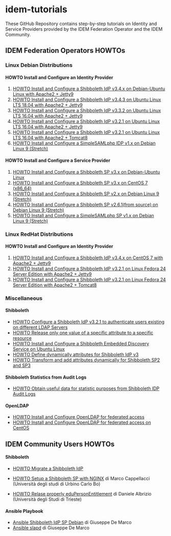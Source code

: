 # idem-tutorials
These GitHub Repository contains step-by-step tutorials on Identity and Service Providers provided by the IDEM Federation Operator and the IDEM Community.


## IDEM Federation Operators HOWTOs

### Linux Debian Distributions

#### HOWTO Install and Configure an Identity Provider

1. [HOWTO Install and Configure a Shibboleth IdP v3.4.x on Debian-Ubuntu Linux with Apache2 + Jetty9](https://github.com/ConsortiumGARR/idem-tutorials/blob/master/idem-fedops/HOWTO-Shibboleth/Identity%20Provider/Debian-Ubuntu/HOWTO%20Install%20and%20Configure%20a%20Shibboleth%20IdP%20v3.4.x%20on%20Debian-Ubuntu%20Linux%20with%20Apache2%20+%20Jetty9.md)
2. [HOWTO Install and Configure a Shibboleth IdP v3.4.3 on Ubuntu Linux LTS 18.04 with Apache2 + Jetty9](https://github.com/ConsortiumGARR/idem-tutorials/blob/master/idem-fedops/HOWTO-Shibboleth/Identity%20Provider/Ubuntu/HOWTO%20Install%20and%20Configure%20a%20Shibboleth%20IdP%20v3.4.3%20on%20Ubuntu%20Linux%20LTS%2018.04%20with%20Apache2%20%2B%20Jetty9.md#howto-install-and-configure-a-shibboleth-idp-v343-on-ubuntu-linux-lts-1804-with-apache2--jetty9)
3. [HOWTO Install and Configure a Shibboleth IdP v3.3.2 on Ubuntu Linux LTS 16.04 with Apache2 + Jetty9](https://github.com/ConsortiumGARR/idem-tutorials/blob/master/idem-fedops/HOWTO-Shibboleth/Identity%20Provider/Ubuntu/HOWTO%20Install%20and%20Configure%20a%20Shibboleth%20IdP%20v3.3.2%20on%20Ubuntu%20Linux%20LTS%2016.04%20with%20Apache2%20%2B%20Jetty9.md)
4. [HOWTO Install and Configure a Shibboleth IdP v3.2.1 on Ubuntu Linux LTS 16.04 with Apache2 + Jetty9](https://github.com/ConsortiumGARR/idem-tutorials/blob/master/idem-fedops/HOWTO-Shibboleth/Identity%20Provider/Ubuntu/HOWTO%20Install%20and%20Configure%20a%20Shibboleth%20IdP%20v3.2.1%20on%20Ubuntu%20Linux%20LTS%2016.04%20with%20Apache2%20%2B%20Jetty9.md)
5. [HOWTO Install and Configure a Shibboleth IdP v3.2.1 on Ubuntu Linux LTS 16.04 with Apache2 + Tomcat8](https://github.com/ConsortiumGARR/idem-tutorials/blob/master/idem-fedops/HOWTO-Shibboleth/Identity%20Provider/Ubuntu/HOWTO%20Install%20and%20Configure%20a%20Shibboleth%20IdP%20v3.2.1%20on%20Ubuntu%20Linux%20LTS%2016.04%20with%20Apache2%20%2B%20Tomcat8.md)
6. [HOWTO Install and Configure a SimpleSAMLphp IDP v1.x on Debian Linux 9 (Stretch)](https://github.com/ConsortiumGARR/idem-tutorials/blob/master/idem-fedops/HOWTO-SimpleSAMLphp/Identity%20Provider/HOWTO%20Install%20and%20Configure%20a%20SimpleSAMLphp%20IdP%20v1.x%20on%20Debian%20Linux%209%20(Stretch).md#howto-install-and-configure-a-simplesamlphp-idp-v1x-on-debian-linux-9-stretch)

#### HOWTO Install and Configure a Service Provider

1. [HOWTO Install and Configure a Shibboleth SP v3.x on Debian-Ubuntu Linux](https://github.com/ConsortiumGARR/idem-tutorials/blob/master/idem-fedops/HOWTO-Shibboleth/Service%20Provider/Debian/HOWTO%20Install%20and%20Configure%20a%20Shibboleth%20SP%20v3.x%20on%20Debian-Ubuntu%20Linux.md#howto-install-and-configure-a-shibboleth-sp-v3x-on-debian-ubuntu-linux)
2. [HOWTO Install and Configure a Shibboleth SP v3.x on CentOS 7 (x86_64)](https://github.com/ConsortiumGARR/idem-tutorials/blob/master/idem-fedops/HOWTO-Shibboleth/Service%20Provider/CentOS/HOWTO%20Install%20and%20Configure%20a%20Shibboleth%20SP%20v3.x%20on%20CentOS%207%20(x86_64).md)
3. [HOWTO Install and Configure a Shibboleth SP v2.x on Debian Linux 9 (Stretch)](https://github.com/ConsortiumGARR/idem-tutorials/blob/master/idem-fedops/HOWTO-Shibboleth/Service%20Provider/Debian/HOWTO%20Install%20and%20Configure%20a%20Shibboleth%20SP%20v2.x%20on%20Debian%20Linux%209%20(Stretch).md)
4. [HOWTO Install and Configure a Shibboleth SP v2.6.1(from source) on Debian Linux 9 (Stretch)](https://github.com/ConsortiumGARR/idem-tutorials/blob/master/idem-fedops/HOWTO-Shibboleth/Service%20Provider/Debian/HOWTO%20Install%20and%20Configure%20a%20Shibboleth%20SP%20v2.6.1(from%20source)%20on%20Debian%20Linux%209%20(Stretch).md)
5. [HOWTO Install and Configure a SimpleSAMLphp SP v1.x on Debian Linux 9 (Stretch)](https://github.com/ConsortiumGARR/idem-tutorials/blob/master/idem-fedops/HOWTO-SimpleSAMLphp/Service%20Provider/HOWTO%20Install%20and%20Configure%20a%20SimpleSAMLphp%20SP%20v1.x%20on%20Debian%20Linux%209%20(Stretch).md)

### Linux RedHat Distributions

#### HOWTO Install and Configure an Identity Provider

1. [HOWTO Install and Configure a Shibboleth IdP v3.4.x on CentOS 7 with Apache2 + Jetty9](https://github.com/ConsortiumGARR/idem-tutorials/blob/master/idem-fedops/HOWTO-Shibboleth/Identity%20Provider/CentOS/HOWTO%20Install%20and%20Configure%20a%20Shibboleth%20IdP%20v3.4.x%20on%20CentOS%207%20with%20Apache2%20+%20Jetty9.md)
2. [HOWTO Install and Configure a Shibboleth IdP v3.2.1 on Linux Fedora 24 Server Edition with Apache2 + Jetty9](https://github.com/ConsortiumGARR/idem-tutorials/blob/master/idem-fedops/HOWTO-Shibboleth/Identity%20Provider/Fedora/HOWTO%20Install%20and%20Configure%20a%20Shibboleth%20IdP%20v3.2.1%20on%20Linux%20Fedora%2024%20Server%20Edition%20with%20Apache2%20%2B%20Jetty9.md)
3. [HOWTO Install and Configure a Shibboleth IdP v3.2.1 on Linux Fedora 24 Server Edition with Apache2 + Tomcat8](https://github.com/ConsortiumGARR/idem-tutorials/blob/master/idem-fedops/HOWTO-Shibboleth/Identity%20Provider/Fedora/HOWTO%20Install%20and%20Configure%20a%20Shibboleth%20IdP%20v3.2.1%20on%20Linux%20Fedora%2024%20Server%20Edition%20with%20Apache2%20%2B%20Tomcat8.md)

### Miscellaneous

#### Shibboleth

* [HOWTO Configure a Shibboleth IdP v3.2.1 to authenticate users existing on different LDAP Servers](https://github.com/ConsortiumGARR/idem-tutorials/blob/master/idem-fedops/HOWTO-Shibboleth/Solutions/HOWTO%20Configure%20a%20Shibboleth%20IdP%20v3.2.1%20to%20authenticate%20Users%20existing%20on%20different%20LDAP%20Servers.md)
* [HOWTO Release only one value of a specific attribute to a specific resource](https://github.com/ConsortiumGARR/idem-tutorials/blob/master/idem-fedops/HOWTO-Shibboleth/Solutions/HOWTO%20Release%20only%20one%20value%20of%20a%20specific%20attribute%20to%20a%20specific%20resource.md)
* [HOWTO Install and Configure a Shibboleth Embedded Discovery Service on Ubuntu Linux](https://github.com/ConsortiumGARR/idem-tutorials/blob/master/idem-fedops/HOWTO-Shibboleth/Embedded%20Discovery%20Service/Ubuntu/HOWTO%20Install%20and%20Configure%20a%20Shibboleth%20Embedded%20Discovery%20Service%20on%20Ubuntu%20Linux.md)
* [HOWTO Define dynamically attributes for Shibboleth IdP v3](https://github.com/ConsortiumGARR/idem-tutorials/blob/master/idem-fedops/HOWTO-Shibboleth/Solutions/HOWTO%20Define%20dynamically%20attributes%20for%20Shibboleth%20IdP%20v3.md)
* [HOWTO Transform and add attributes dynamically for Shibboleth SP2 and SP3](https://github.com/peppelinux/idem-tutorials/blob/master/idem-fedops/HOWTO-Shibboleth/Solutions/HOWTO%20Transform%20and%20add%20attributes%20dynamically%20for%20Shibboleth%20SP2%20and%20SP3.md)

#### Shibboleth Statistics from Audit Logs

* [HOWTO Obtain useful data for statistic purposes from Shibboleth IDP Audit Logs](https://github.com/ConsortiumGARR/idem-tutorials/blob/master/idem-fedops/HOWTO-Statistics/HOWTO%20Obtain%20useful%20data%20for%20statistic%20purposes%20from%20Shibboleth%20IDP%20Audit%20Logs.md)

#### OpenLDAP

* [HOWTO Install and Configure OpenLDAP for federated access](https://github.com/ConsortiumGARR/idem-tutorials/blob/master/idem-fedops/miscellaneous/HOWTO%20Install%20and%20Configure%20OpenLDAP%20for%20federated%20access.md#howto-install-and-configure-openldap-for-federated-access)
* [HOWTO Install and Configure OpenLDAP for federated access on CentOS](https://github.com/ConsortiumGARR/idem-tutorials/blob/master/idem-fedops/miscellaneous/HOWTO%20Install%20and%20Configure%20OpenLDAP%20for%20federated%20access-CentOS.md)

## IDEM Community Users HOWTOs

#### Shibboleth

* [HOWTO Migrate a Shibboleth IdP](https://github.com/ConsortiumGARR/idem-tutorials/blob/master/idem-community/HOWTO-Shibboleth/Identity-Provider/HOW%20TO%20MIGRATE%20A%20SHIBBOLETH%20IDP.md#how-to-migrate-a-shibboleth-idp)

* [HOWTO Setup a Shibboleth SP with NGINX](https://github.com/ConsortiumGARR/idem-tutorials/blob/master/idem-community/HOWTO-Shibboleth/Service-Provider/Debian/HOW%20TO%20SETUP%20A%20SHIBBOLETH%20SP%20WITH%20NGINX.md) di Marco Cappellacci (Università degli studi di Urbino Carlo Bo)

* [HOWTO Relase properly eduPersonEntitlement](https://github.com/speedj/IdemDay18-Daniele/tree/master/eduPersonEntitlement#edupersonentitlement-valori-strettamente-necessari-agli-sp) di Daniele Albrizio (Università degli Studi di Trieste)

#### Ansible Playbook

* [Ansible Shibboleth IdP SP Debian](https://github.com/peppelinux/Ansible-Shibboleth-IDP-SP-Debian) di Giuseppe De Marco
* [Ansible slapd](https://github.com/peppelinux/ansible-slapd-eduperson2016) di Giuseppe De Marco
